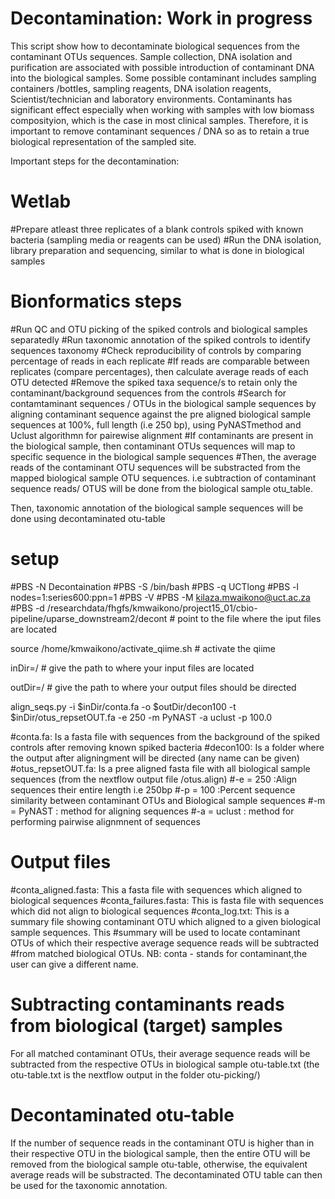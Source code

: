 # Decontamination: Work in progress
This script show how to decontaminate biological sequences from the contaminant OTUs sequences. 
Sample collection, DNA isolation and purification are associated with possible introduction of contaminant DNA into the biological samples. Some possible contaminant includes sampling containers /bottles, sampling reagents, DNA isolation reagents, Scientist/technician and laboratory environments. Contaminants has significant effect especially when working with samples with low biomass composityion, which is the case in most clinical samples. Therefore, it is important to remove contaminant sequences / DNA so as to retain a true biological representation of the sampled site.


Important steps for the decontamination:

# Wetlab
#Prepare atleast three replicates of a blank controls spiked with known bacteria (sampling media or reagents can be used)
#Run the DNA isolation, library preparation and sequencing, similar to what is done in biological samples

# Bionformatics steps
#Run QC and OTU picking of the spiked controls and biological samples separatedly
#Run taxonomic annotation of the spiked controls to identify sequences taxonomy
#Check reproducibility of controls by comparing percentage of reads in each replicate
#If reads are comparable between replicates (compare percentages), then calculate average reads of each OTU detected
#Remove the spiked taxa sequence/s to retain only the contaminant/background sequences from the controls
#Search for contamtaminant sequences / OTUs in the biological sample sequences by aligning contaminant sequence against the pre aligned biological sample sequences  at 100%, full length (i.e 250 bp), using PyNASTmethod and Uclust algorithmn for pairewise alignment
#If contaminants are present in the biological sample, then contaminant OTUs sequences will map to specific sequence in the biological sample sequences
#Then, the average reads of the contaminant OTU sequences will be substracted from the mapped biological sample OTU sequences. i.e subtraction of contaminant sequence reads/ OTUS will be done from the biological sample otu_table.

Then, taxonomic annotation of the biological sample sequences will be done using decontaminated otu-table

# setup
#PBS -N Decontaination
#PBS -S /bin/bash
#PBS -q UCTlong 
#PBS -l nodes=1:series600:ppn=1
#PBS -V
#PBS -M kilaza.mwaikono@uct.ac.za
#PBS -d /researchdata/fhgfs/kmwaikono/project15_01/cbio-pipeline/uparse_downstream2/decont # point to the file where the iput files are located

source /home/kmwaikono/activate_qiime.sh # activate the qiime

inDir=/  # give the path to where your input files are located

outDir=/ # give the path to where your output files should be directed

align_seqs.py -i $inDir/conta.fa -o $outDir/decon100 -t $inDir/otus_repsetOUT.fa -e 250 -m PyNAST -a uclust -p 100.0

#conta.fa: Is a fasta file with sequences from the background of the spiked controls after removing known spiked bacteria
#decon100: Is a  folder where the output after aligningment will be directed (any name can be given)
#otus_repsetOUT.fa: Is a pree aligned fasta file with all biological sample sequences (from the nextflow output file /otus.align) 
#-e = 250 :Align sequences their entire length i.e 250bp
#-p = 100 :Percent sequence similarity between contaminant OTUs and Biological sample sequences
#-m = PyNAST : method for aligning sequences
#-a = uclust : method for performing pairwise alignmnent of sequences


# Output files
#conta_aligned.fasta: This a fasta file with sequences which aligned to biological sequences
#conta_failures.fasta: This is fasta file with sequences which did not align to biological sequences
#conta_log.txt: This is a summary file showing contaminant OTU which aligned to a given biological sample sequences. This
#summary will be used to locate contaminant OTUs of which their respective average sequence reads will be subtracted
#from matched biological OTUs. NB: conta - stands for contaminant,the user can give a different name.

# Subtracting contaminants reads from biological (target) samples
For all matched contaminant OTUs,  their average sequence reads will be subtracted from the respective OTUs in biological sample otu-table.txt (the otu-table.txt is the nextflow output in the folder otu-picking/)

# Decontaminated otu-table
If the number of sequence reads in the contaminant  OTU is higher than in their respective OTU in the biological sample, then the entire OTU will be removed from the biological sample otu-table, otherwise, the equivalent average reads will be substracted. The decontaminated OTU table can then be used for the taxonomic annotation.

